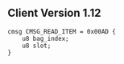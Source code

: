 ## Client Version 1.12

```rust,ignore
cmsg CMSG_READ_ITEM = 0x00AD {
    u8 bag_index;    
    u8 slot;    
}

```
